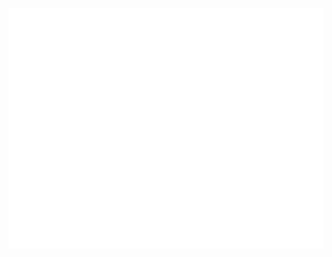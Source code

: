 <a name="janik313 metrics"><img src="https://github.com/janik313/janik313/blob/master/github-metrics.svg" alt="my metrics created with lowlighter/metrics"></a>
